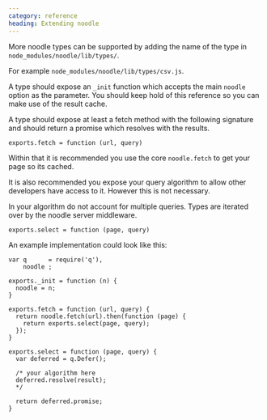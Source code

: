 ```yaml
---
category: reference
heading: Extending noodle
---
```


More noodle types can be supported by adding the name of the type in 
`node_modules/noodle/lib/types/`.

For example `node_modules/noodle/lib/types/csv.js`.

A type should expose an `_init` function which accepts the main `noodle` option 
as the parameter. You should keep hold of this reference so you can make use of 
the result cache.

A type should expose at least a fetch method with the following signature and 
should return a promise which resolves with the results.

`exports.fetch = function (url, query)`

Within that it is recommended you use the core `noodle.fetch` to get your page 
so its cached.

It is also recommended you expose your query algorithm to allow other developers 
have access to it. However this is not necessary.

In your algorithm do not account for multiple queries. Types are iterated over 
by the noodle server middleware.

`exports.select = function (page, query)`

An example implementation could look like this:

    var q      = require('q'),
        noodle ;

    exports._init = function (n) {
      noodle = n;
    }

    exports.fetch = function (url, query) {
      return noodle.fetch(url).then(function (page) {
        return exports.select(page, query);
      });
    }

    exports.select = function (page, query) {
      var deferred = q.Defer();

      /* your algorithm here
      deferred.resolve(result);
      */

      return deferred.promise;
    }